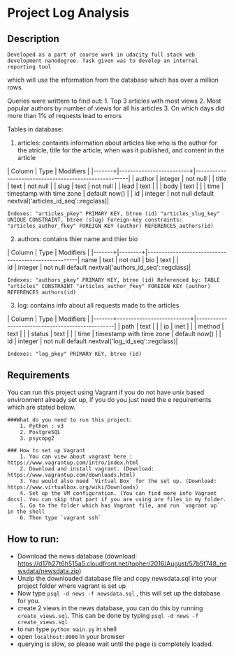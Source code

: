 # Project Log Analysis

## Description
	
	Developed as a part of course work in udacity full stack web development nanodegree. Task given was to develop an internal reporting tool 
which will use the information from  the database which has over a million rows. 

Queries were writtern to find out:
	1. Top 3 articles with most views
	2. Most popular authors by number of views for all his articles
	3. On which days did more than 1% of requests lead to errors 

Tables in database:

1. articles: containts information about articles like who is the author for the atricle, title for the article, when was it published, and 
             content in the article 	

	
| Column |           Type           |                       Modifiers                      |
|-------+|-------------------------+|------------------------------------------------------|
| author | integer                  | not null                                             |
| title  | text                     | not null						   |
| slug   | text                     | not null						   |
| lead   | text                     |							   |
| body   | text                     |							   |
| time   | timestamp with time zone | default now()					   |
| id     | integer                  | not null default nextval('articles_id_seq'::regclass)|

`Indexes:
    "articles_pkey" PRIMARY KEY, btree (id)
    "articles_slug_key" UNIQUE CONSTRAINT, btree (slug)
Foreign-key constraints:
    "articles_author_fkey" FOREIGN KEY (author) REFERENCES authors(id)`
	
	
2. authors: contains thier name and thier bio

| Column |  Type   |                      Modifiers                      |
|-------+|--------+|-----------------------------------------------------|
 name   | text     | not null						 |
 bio    | text     |                                                     |  
 id     | integer  | not null default nextval('authors_id_seq'::regclass)|

`Indexes:
    "authors_pkey" PRIMARY KEY, btree (id)
Referenced by:
    TABLE "articles" CONSTRAINT "articles_author_fkey" FOREIGN KEY (author) REFERENCES authors(id)`


3. log: contains info about all requests made to the articles 

| Column |           Type           |                    Modifiers                    |
|-------+--------------------------+|-------------------------------------------------|
| path   | text                     |                                                 |
| ip     | inet                     |                                                 |
| method | text                     |                                                 |
| status | text                     |                                                 |
| time   | timestamp with time zone | default now()                                   |
| id     | integer                  | not null default nextval('log_id_seq'::regclass)|

`Indexes:
    "log_pkey" PRIMARY KEY, btree (id)`


	

## Requirements

You can run this project using Vagrant if you do not have unix based environment already set up, 
if you do you just need the e requirements which are stated below.

	###What do you need to run this project:
		1. Python : v3
		2. PostgreSQL
		3. psycopg2 

	### How to set up Vagrant
		1. You can view about vagrant here : https://www.vagrantup.com/intro/index.html
		2. Download and install vagrant. (Download: https://www.vagrantup.com/downloads.html) 
		3. You would also need `Virtual Box` for the set up. (Download: https://www.virtualbox.org/wiki/Downloads)
		4. Set up the VM configuration. (You can find more info Vagrant docs). You can skip that part if you are using are files in my folder.
		5. Go to the folder which has Vagrant file, and run `vagrant up` in the shell
		6. Then type `vagrant ssh` 
	
	
## How to run:
- Download the news database (download: https://d17h27t6h515a5.cloudfront.net/topher/2016/August/57b5f748_newsdata/newsdata.zip)
- Unzip the downloaded database file and copy newsdata.sql into your project folder where vagrant is set up
- Now type `psql -d news -f newsdata.sql` , this will set up the database for you.
- create 2 views in the news database, you can do this by running `create_views.sql`. This can be done by typing `psql -d news -f create_views.sql` 	
- to run type `python main.py` in shell
- open `localhost:8000` in your browser
- querying is slow, so please wait until the page is completely loaded.

			
